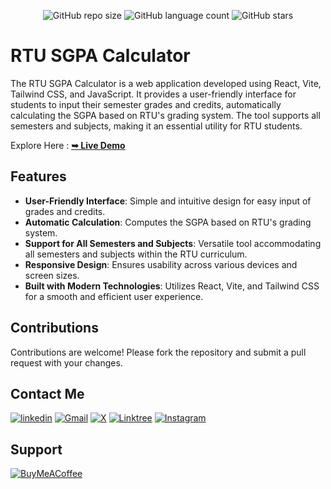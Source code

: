 <div align="center">
  
  ![GitHub repo size](https://img.shields.io/github/repo-size/divyanshdj/Todo-List)
  ![GitHub language count](https://img.shields.io/github/languages/count/divyanshdj/Todo-List)
  ![GitHub stars](https://img.shields.io/github/stars/divyanshdj/Todo-List?style=social)

</div>
<div align="left">

  # RTU SGPA Calculator

  The RTU SGPA Calculator is a web application developed using React, Vite, Tailwind CSS, and JavaScript. It provides a user-friendly interface for students to input their semester grades and credits, automatically calculating the SGPA based on RTU's grading system. The tool supports all semesters and subjects, making it an essential utility for RTU students.

  Explore Here :   <a href="https://rtu-sgpa-calc.vercel.app/" target="_blank"><strong>➥ Live Demo</strong></a>

## Features

- **User-Friendly Interface**: Simple and intuitive design for easy input of grades and credits.
- **Automatic Calculation**: Computes the SGPA based on RTU's grading system.
- **Support for All Semesters and Subjects**: Versatile tool accommodating all semesters and subjects within the RTU curriculum.
- **Responsive Design**: Ensures usability across various devices and screen sizes.
- **Built with Modern Technologies**: Utilizes React, Vite, and Tailwind CSS for a smooth and efficient user experience.

</div>

<div align="left">

## Contributions
Contributions are welcome! Please fork the repository and submit a pull request with your changes.

## Contact Me
  
  [![linkedin](https://img.shields.io/badge/linkedin-0A66C2?style=for-the-badge&logo=linkedin&logoColor=white)](https://www.linkedin.com/in/divyansh-jain-29712726b)
  [![Gmail](https://img.shields.io/badge/Gmail-D14836?style=for-the-badge&logo=gmail&logoColor=white)](mailto:divyanshjain749@gmail.com)
  [![X](https://img.shields.io/badge/X-%23000000.svg?style=for-the-badge&logo=X&logoColor=white)](https://twitter.com/divyansh_dj3)
  [![Linktree](https://img.shields.io/badge/linktree-1de9b6?style=for-the-badge&logo=linktree&logoColor=white)](https://linktr.ee/divyanshdj)
  [![Instagram](https://img.shields.io/badge/Instagram-%23E4405F.svg?style=for-the-badge&logo=Instagram&logoColor=white)](https://www.instagram.com/mr_divyansh_dj/)
  
</div>

## Support

[![BuyMeACoffee](https://img.shields.io/badge/Buy%20Me%20a%20Coffee-ffdd00?style=for-the-badge&logo=buy-me-a-coffee&logoColor=black)](https://buymeacoffee.com/djboss88347) 

